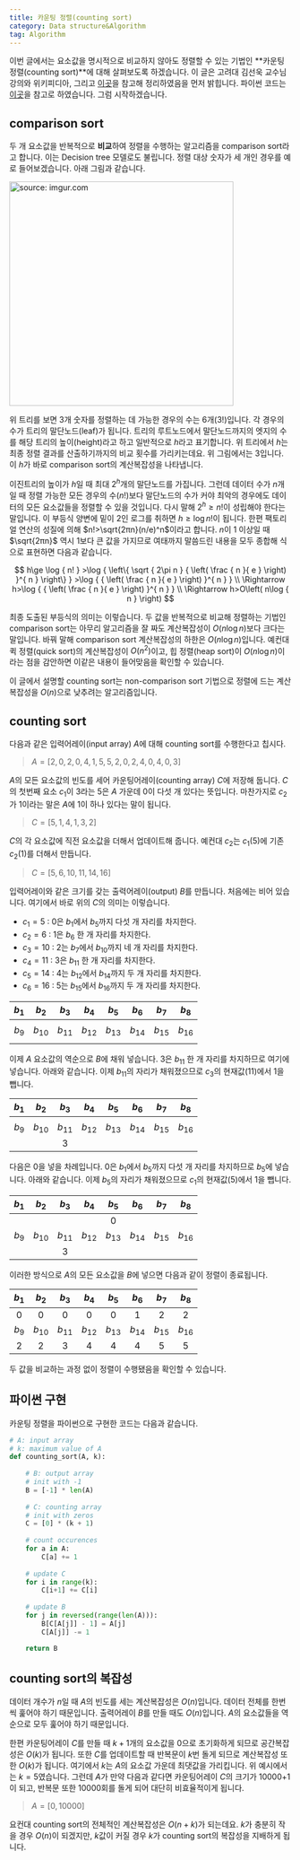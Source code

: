 ```yaml
---
title: 카운팅 정렬(counting sort)
category: Data structure&Algorithm
tag: Algorithm
---
```


이번 글에서는 요소값을 명시적으로 비교하지 않아도 정렬할 수 있는 기법인 **카운팅 정렬(counting sort)**에 대해 살펴보도록 하겠습니다. 이 글은 고려대 김선욱 교수님 강의와 위키피디아, 그리고 [이곳](http://www.cs.miami.edu/home/burt/learning/Csc517.091/workbook/countingsort.html)을 참고해 정리하였음을 먼저 밝힙니다. 파이썬 코드는 [이곳](http://www.geekviewpoint.com/python/sorting/countingsort)을 참고로 하였습니다. 그럼 시작하겠습니다.





## comparison sort

두 개 요소값을 반복적으로 **비교**하여 정렬을 수행하는 알고리즘을 comparison sort라고 합니다. 이는 Decision tree 모델로도 불립니다. 정렬 대상 숫자가 세 개인 경우를 예로 들어보겠습니다. 아래 그림과 같습니다.



<a href="https://imgur.com/oY9zxaE"><img src="https://i.imgur.com/oY9zxaE.png" width="400px" title="source: imgur.com" /></a>



위 트리를 보면 3개 숫자를 정렬하는 데 가능한 경우의 수는 6개($3!$)입니다. 각 경우의 수가 트리의 말단노드(leaf)가 됩니다. 트리의 루트노드에서 말단노드까지의 엣지의 수를 해당 트리의 높이(height)라고 하고 일반적으로 $h$라고 표기합니다. 위 트리에서 $h$는 최종 정렬 결과를 산출하기까지의 비교 횟수를 가리키는데요. 위 그림에서는 3입니다. 이 $h$가 바로 comparison sort의 계산복잡성을 나타냅니다.

이진트리의 높이가 $h$일 때 최대 $2^h$개의 말단노드를 가집니다. 그런데 데이터 수가 $n$개일 때 정렬 가능한 모든 경우의 수($n!$)보다 말단노드의 수가 커야 최악의 경우에도 데이터의 모든 요소값들을 정렬할 수 있을 것입니다. 다시 말해 $2^h≥n!$이 성립해야 한다는 말입니다. 이 부등식 양변에 밑이 2인 로그를 취하면 $h≥\log{n!}$이 됩니다. 한편 팩토리얼 연산의 성질에 의해 $n!>\sqrt{2πn}(n/e)^n$이라고 합니다. $n$이 1 이상일 때 $\sqrt{2πn}$ 역시 1보다 큰 값을 가지므로 여태까지 말씀드린 내용을 모두 종합해 식으로 표현하면 다음과 같습니다.



$$
h\ge \log { n! } >\log { \left\{ \sqrt { 2\pi n } { \left( \frac { n }{ e }  \right)  }^{ n } \right\}  } >\log { { \left( \frac { n }{ e }  \right)  }^{ n } } \\ \Rightarrow h>\log { { \left( \frac { n }{ e }  \right)  }^{ n } } \\ \Rightarrow h>O\left( n\log { n }  \right)
$$


최종 도출된 부등식의 의미는 이렇습니다. 두 값을 반복적으로 비교해 정렬하는 기법인 comparison sort는 아무리 알고리즘을 잘 짜도 계산복잡성이 $O(n\log{n})$보다 크다는 말입니다. 바꿔 말해 comparison sort 계산복잡성의 하한은 $O(n\log{n})$입니다. 예컨대 퀵 정렬(quick sort)의 계산복잡성이 $O(n^2)$이고, 힙 정렬(heap sort)이 $O(n\log{n})$이라는 점을 감안하면 이같은 내용이 들어맞음을 확인할 수 있습니다. 

이 글에서 설명할 counting sort는 non-comparison sort 기법으로 정렬에 드는 계산복잡성을 $O(n)$으로 낮추려는 알고리즘입니다.





## counting sort

다음과 같은 입력어레이(input array) $A$에 대해 counting sort를 수행한다고 칩시다.

> $A=[2,0,2,0,4,1,5,5,2,0,2,4,0,4,0,3]$

$A$의 모든 요소값의 빈도를 세어 카운팅어레이(counting array) $C$에 저장해 둡니다. $C$의 첫번째 요소 $c_1$이 3라는 5은 $A$ 가운데 0이 다섯 개 있다는 뜻입니다. 마찬가지로 $c_2$가 1이라는 말은 $A$에 1이 하나 있다는 말이 됩니다.

> $C=[5,1,4,1,3,2]$

$C$의 각 요소값에 직전 요소값을 더해서 업데이트해 줍니다. 예컨대 $c_2$는 $c_1$(5)에 기존 $c_2$(1)를 더해서 만듭니다. 

> $C=[5,6,10,11,14,16]$

입력어레이와 같은 크기를 갖는 출력어레이(output) $B$를 만듭니다. 처음에는 비어 있습니다. 여기에서 바로 위의 $C$의 의미는 이렇습니다.

- $c_1=5$ : 0은 $b_1$에서 $b_5$까지 다섯 개 자리를 차지한다.
- $c_2=6$ : 1은 $b_6$ 한 개 자리를 차지한다.
- $c_3=10$ : 2는 $b_7$에서 $b_{10}$까지 네 개 자리를 차지한다.
- $c_4=11$ : 3은 $b_{11}$ 한 개 자리를 차지한다.
- $c_5=14$ : 4는 $b_{12}$에서 $b_{14}$까지 두 개 자리를 차지한다.
- $c_6=16$ : 5는 $b_{15}$에서 $b_{16}$까지 두 개 자리를 차지한다.

| $b_1$ |  $b_2$   |  $b_3$   |  $b_4$   |  $b_5$   |  $b_6$   |  $b_7$   |  $b_8$   |
| :---: | :------: | :------: | :------: | :------: | :------: | :------: | :------: |
|       |          |          |          |          |          |          |          |
| $b_9$ | $b_{10}$ | $b_{11}$ | $b_{12}$ | $b_{13}$ | $b_{14}$ | $b_{15}$ | $b_{16}$ |
|       |          |          |          |          |          |          |          |

이제 $A$ 요소값의 역순으로 $B$에 채워 넣습니다. 3은 $b_{11}$ 한 개 자리를 차지하므로 여기에 넣습니다. 아래와 같습니다. 이제 $b_{11}$의 자리가 채워졌으므로 $c_3$의 현재값(11)에서 1을 뺍니다. 

| $b_1$ |  $b_2$   |  $b_3$   |  $b_4$   |  $b_5$   |  $b_6$   |  $b_7$   |  $b_8$   |
| :---: | :------: | :------: | :------: | :------: | :------: | :------: | :------: |
|       |          |          |          |          |          |          |          |
| $b_9$ | $b_{10}$ | $b_{11}$ | $b_{12}$ | $b_{13}$ | $b_{14}$ | $b_{15}$ | $b_{16}$ |
|       |          |    3     |          |          |          |          |          |

다음은 0을 넣을 차례입니다. 0은 $b_1$에서 $b_5$까지 다섯 개 자리를 차지하므로 $b_5$에 넣습니다. 아래와 같습니다. 이제 $b_{5}$의 자리가 채워졌으므로 $c_1$의 현재값(5)에서 1을 뺍니다. 

| $b_1$ |  $b_2$   |  $b_3$   |  $b_4$   |  $b_5$   |  $b_6$   |  $b_7$   |  $b_8$   |
| :---: | :------: | :------: | :------: | :------: | :------: | :------: | :------: |
|       |          |          |          |    0     |          |          |          |
| $b_9$ | $b_{10}$ | $b_{11}$ | $b_{12}$ | $b_{13}$ | $b_{14}$ | $b_{15}$ | $b_{16}$ |
|       |          |    3     |          |          |          |          |          |

이러한 방식으로 $A$의 모든 요소값을 $B$에 넣으면 다음과 같이 정렬이 종료됩니다.

| $b_1$ |  $b_2$   |  $b_3$   |  $b_4$   |  $b_5$   |  $b_6$   |  $b_7$   |  $b_8$   |
| :---: | :------: | :------: | :------: | :------: | :------: | :------: | :------: |
|   0   |    0     |    0     |    0     |    0     |    1     |    2     |    2     |
| $b_9$ | $b_{10}$ | $b_{11}$ | $b_{12}$ | $b_{13}$ | $b_{14}$ | $b_{15}$ | $b_{16}$ |
|   2   |    2     |    3     |    4     |    4     |    4     |    5     |    5     |

두 값을 비교하는 과정 없이 정렬이 수행됐음을 확인할 수 있습니다.





## 파이썬 구현

카운팅 정렬을 파이썬으로 구현한 코드는 다음과 같습니다.

```python
# A: input array
# k: maximum value of A
def counting_sort(A, k):
    
    # B: output array
    # init with -1
    B = [-1] * len(A)
    
    # C: counting array
    # init with zeros
    C = [0] * (k + 1)
    
    # count occurences
    for a in A:
        C[a] += 1
    
    # update C
    for i in range(k):
        C[i+1] += C[i]
    
    # update B
    for j in reversed(range(len(A))):
    	B[C[A[j]] - 1] = A[j]
    	C[A[j]] -= 1

    return B
```





## counting sort의 복잡성

데이터 개수가 $n$일 때 $A$의 빈도를 세는 계산복잡성은 $O(n)$입니다. 데이터 전체를 한번씩 훑어야 하기 때문입니다. 출력어레이 $B$를 만들 때도 $O(n)$입니다. $A$의 요소값들을 역순으로 모두 훑어야 하기 때문입니다. 

한편 카운팅어레이 $C$를 만들 때 $k+1$개의 요소값을 0으로 초기화하게 되므로 공간복잡성은 $O(k)$가 됩니다. 또한 $C$를 업데이트할 때 반복문이 $k$번 돌게 되므로 계산복잡성 또한 $O(k)$가 됩니다. 여기에서 $k$는 $A$의 요소값 가운데 최댓값을 가리킵니다. 위 예시에서는 $k=5$였습니다. 그런데 $A$가 만약 다음과 같다면 카운팅어레이 $C$의 크기가 10000+1이 되고, 반복문 또한 10000회를 돌게 되어 대단히 비효율적이게 됩니다.

> $A=[0, 10000]$

요컨대 counting sort의 전체적인 계산복잡성은 $O(n+k)$가 되는데요. $k$가 충분히 작을 경우 $O(n)$이 되겠지만, $k$값이 커질 경우 $k$가 counting sort의 복잡성을 지배하게 됩니다.

